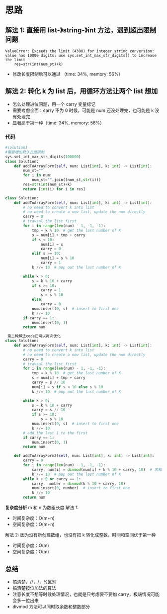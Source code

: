 # 思路

## 解法 1: 直接用 list-》string-》int 方法，遇到超出限制问题

```
ValueError: Exceeds the limit (4300) for integer string conversion: value has 10000 digits; use sys.set_int_max_str_digits() to increase the limit
    res=str(int(num_st)+k)
```

- 修改长度限制后可以通过 （time: 34%, memory: 56%）

## 解法 2: 转化 k 为 list 后，用循环方法让两个 list 想加

- 怎么处理进位问题，用一个 carry 变量标记
- 需要考虑全面：carry 不为 0 时候，可能是 num 还没处理完，也可能是 k 没有处理完
- 显著高于第一种（time: 34%, memory: 56%）

### 代码

```py
#solution1
#需要增加默认长度限制
sys.set_int_max_str_digits(100000)
class Solution:
    def addToArrayForm(self, num: List[int], k: int) -> List[int]:
        num_st=""
        for i in num:
            num_st="".join((num_st,str(i)))
        res=str(int(num_st)+k)
        return [int(i) for i in res]

```

```py
class Solution:
    def addToArrayForm(self, num: List[int], k: int) -> List[int]:
        # no need to convert k into list
        # no need to create a new list, update the num directly
        carry = 0
        # travsal the list first
        for i in range(len(num) - 1, -1, -1):
            tmp = k % 10  # get the last number of K
            s = num[i] + tmp + carry
            if s < 10:
                num[i] = s
                carry = 0
            elif s >= 10:
                num[i] = s % 10
                carry = 1
            k //= 10  # pop out the last number of K

        while k > 0:
            s = k % 10 + carry
            if s >= 10:
                carry = 1
                s = s % 10
            else:
                carry = 0
            num.insert(0, s)  # insert to first one
            k //= 10
        if carry == 1:
            num.insert(0, 1)
        return num
```

```python
 第二种解法code还可以再次优化
class Solution:
    def addToArrayForm(self, num: List[int], k: int) -> List[int]:
        # no need to convert k into list
        # no need to create a new list, update the num directly
        carry = 0
        # travsal the list first
        for i in range(len(num) - 1, -1, -1):
            tmp = k % 10  # get the last number of K
            s = num[i] + tmp + carry
            carry = s // 10
            num[i] = s if s < 10 else s % 10
            k //= 10  # pop out the last number of K

        while k > 0:
            s = k % 10 + carry
            carry = s // 10
            if s >= 10:
                s = s % 10
            num.insert(0, s)  # insert to first one
            k //= 10
        # add the last 1 to the first
        if carry == 1:
            num.insert(0, 1)
        return num

```

```python # 再简化
    def addToArrayForm2(self, num: List[int], k: int) -> List[int]:
        carry = 0
        for i in range(len(num) - 1, -1, -1):
            carry, num[i] = divmod(num[i] + k % 10 + carry, 10)  # 求和取余数一步搞定
            k //= 10  # pop out the last number of K
        while k > 0 or carry == 1:
            carry, number = divmod(k % 10 + carry, 10)
            num.insert(0, number)  # insert to first one
            k //= 10
        return num

```

**复杂度分析**
m 和 n 为数组长度
解法 1:

- 时间复杂度：O(m+n)
- 空间复杂度：O(m+n)

解法 2:
因为没有新创建数组，也没有把 k 转化成整数，时间和空间优于第一种

- 时间复杂度：O(m)
- 空间复杂度：O(m)

## 总结

- 搞清楚，//，/，%区别
- 搞清楚按位加法的算法
- 注意长度不想等时候处理情况，也就是只考虑要不要加 carry，极端情况可能会多一位出来
- divmod 方法可以同时取余数和整数部分
